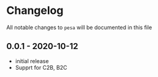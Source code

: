 # Changelog

All notable changes to `pesa` will be documented in this file

## 0.0.1 - 2020-10-12

- initial release
- Supprt for C2B, B2C